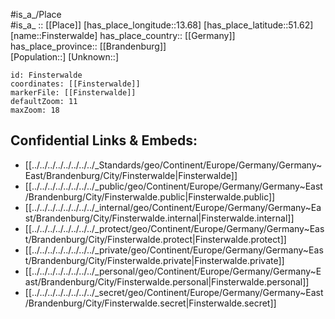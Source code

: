 ﻿---
location: [51.62,13.68] 
mapzoom: [7,12] 
mapmarker: city 
type: City
tags:
- geo/City


SpocWebEntityId: 30171
isDeleted: false
confidential: public

---
#is_a_/Place  
#is_a_ :: [[Place]] 
[has_place_longitude::13.68] 
[has_place_latitude::51.62] 
[name::Finsterwalde] 
has_place_country:: [[Germany]]  
has_place_province:: [[Brandenburg]]  
[Population::] 
[Unknown::] 


```leaflet
id: Finsterwalde
coordinates: [[Finsterwalde]] 
markerFile: [[Finsterwalde]] 
defaultZoom: 11 
maxZoom: 18
```


## Confidential Links & Embeds: 
- [[../../../../../../../../_Standards/geo/Continent/Europe/Germany/Germany~East/Brandenburg/City/Finsterwalde|Finsterwalde]] 
- [[../../../../../../../../_public/geo/Continent/Europe/Germany/Germany~East/Brandenburg/City/Finsterwalde.public|Finsterwalde.public]] 
- [[../../../../../../../../_internal/geo/Continent/Europe/Germany/Germany~East/Brandenburg/City/Finsterwalde.internal|Finsterwalde.internal]] 
- [[../../../../../../../../_protect/geo/Continent/Europe/Germany/Germany~East/Brandenburg/City/Finsterwalde.protect|Finsterwalde.protect]] 
- [[../../../../../../../../_private/geo/Continent/Europe/Germany/Germany~East/Brandenburg/City/Finsterwalde.private|Finsterwalde.private]] 
- [[../../../../../../../../_personal/geo/Continent/Europe/Germany/Germany~East/Brandenburg/City/Finsterwalde.personal|Finsterwalde.personal]] 
- [[../../../../../../../../_secret/geo/Continent/Europe/Germany/Germany~East/Brandenburg/City/Finsterwalde.secret|Finsterwalde.secret]] 
